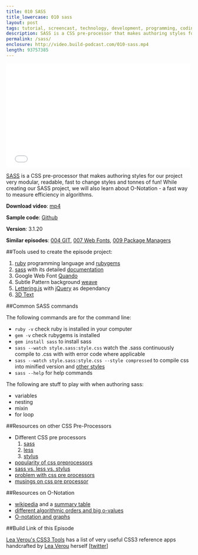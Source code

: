 ```yaml
---
title: 010 SASS
title_lowercase: 010 sass
layout: post
tags: tutorial, screencast, technology, development, programming, coding, css, pre-processor, sass, scss, less, for, variables
description: SASS is a CSS pre-processor that makes authoring styles for our project very modular, readable, fast to change styles and tonnes of fun! While creating our SASS project, we will also learn about O-Notation - a fast way to measure efficiency in algorithms.
permalink: /sass/
enclosure: http://video.build-podcast.com/010-sass.mp4
length: 93757385
---
```


<div id="video"><iframe src="//player.vimeo.com/video/47296680" width="500" height="281" frameborder="0" webkitallowfullscreen mozallowfullscreen allowfullscreen></iframe></div>

[SASS](http://sass-lang.com/) is a CSS pre-processor that makes authoring styles for our project very modular, readable, fast to change styles and tonnes of fun! While creating our SASS project, we will also learn about O-Notation - a fast way to measure efficiency in algorithms.

<p><strong>Download video</strong>: <a href="http://video.build-podcast.com/010-sass.mp4" download="build-podcast-010-sass.mp4">mp4</a></p>

**Sample code**: [Github](https://github.com/sayanee/build-podcast/tree/master/010-sass)

**Version**: 3.1.20

**Similar episodes**: [004 GIT](/git), [007 Web Fonts](/web-fonts), [009 Package Managers](/package-managers)

##Tools used to create the episode project:

1. [ruby](http://www.ruby-lang.org/en/) programming language and [rubygems](http://rubygems.org/)
1. [sass](http://sass-lang.com/) with its detailed [documentation](http://sass-lang.com/docs/yardoc/file.SASS_REFERENCE.html)
1. Google Web Font [Quando](http://www.google.com/webfonts/specimen/Quando)
1. Subtle Pattern background [weave](http://subtlepatterns.com/weave/)
1. [Lettering.js](http://letteringjs.com/) with [jQuery](http://jquery.com/) as dependancy
1. [3D Text](https://github.com/jasonrobb/3D-text)

##Common SASS commands

The following commands are for the command line:

* `ruby -v` check ruby is installed in your computer
* `gem -v` check rubygems is installed
* `gem install sass` to install sass
* `sass --watch style.sass:style.css` watch the .sass continuously compile to .css with with error code where applicable
* `sass --watch style.sass:style.css --style compressed` to compile css into minified version and [other styles](http://sass-lang.com/docs/yardoc/file.SASS_REFERENCE.html#output_style)
* `sass --help` for help commands

The following are stuff to play with when authoring sass:

- variables
- nesting
- mixin
- for loop

##Resources on other CSS Pre-Processors

- Different CSS pre processors
    1. [sass](http://sass-lang.com/)
    2. [less](http://lesscss.org/)
    3. [stylus](http://learnboost.github.com/stylus/)
- [popularity of css preprocessors](http://css-tricks.com/poll-results-popularity-of-css-preprocessors/)
- [sass vs. less vs. stylus](http://net.tutsplus.com/tutorials/html-css-techniques/sass-vs-less-vs-stylus-a-preprocessor-shootout/)
- [problem with css pre processors](http://blog.millermedeiros.com/the-problem-with-css-pre-processors/)
- [musings on css pre processor](http://css-tricks.com/musings-on-preprocessing/)

##Resources on O-Notation

- [wikipedia](http://en.wikipedia.org/wiki/Big_O_notation) and a [summary table](http://en.wikipedia.org/wiki/Big_O_notation#Orders_of_common_functions)
- [different algorithmic orders and big o-values](http://www.cprogramming.com/tutorial/computersciencetheory/algorithmicefficiency3.html)
- [O-notation and graphs](http://3.bp.blogspot.com/-X4yvWNicM-4/TaA0s-pqR4I/AAAAAAAAC9c/AFiKXrqWI34/s1600/Algo+Speed.JPG)

##Build Link of this Episode

[Lea Verou's CSS3 Tools](http://lea.verou.me/css3-tools/) has a list of very useful CSS3 reference apps handcrafted by [Lea Verou](http://lea.verou.me/) herself [[twitter](http://twitter.com/LeaVerou)]
